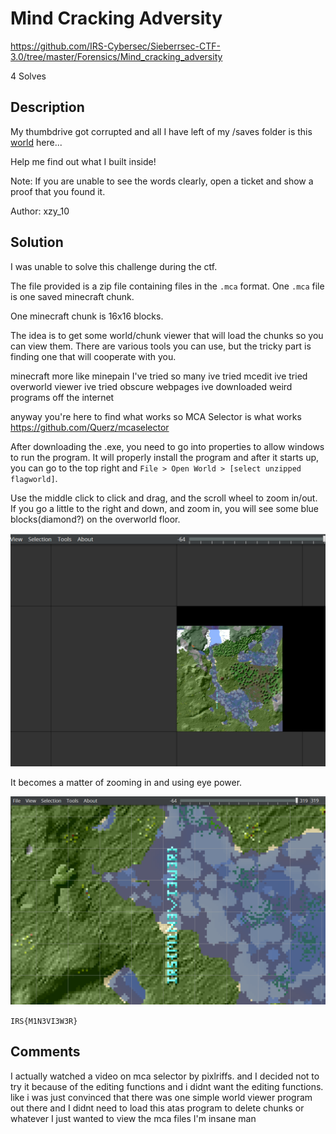 # Mind Cracking Adversity 
https://github.com/IRS-Cybersec/Sieberrsec-CTF-3.0/tree/master/Forensics/Mind_cracking_adversity

4 Solves

## Description

My thumbdrive got corrupted and all I have left of my /saves folder is this [world](https://github.com/IRS-Cybersec/Sieberrsec-CTF-3.0/blob/master/Forensics/Mind_cracking_adversity/flagworld.zip) here...

Help me find out what I built inside!

Note: If you are unable to see the words clearly, open a ticket and show a proof that you found it.

Author: xzy_10

## Solution

I was unable to solve this challenge during the ctf. 

The file provided is a zip file containing files in the `.mca` format. One `.mca` file is one saved minecraft chunk. 

One minecraft chunk is 16x16 blocks. 

The idea is to get some world/chunk viewer that will load the chunks so you can view them. There are various tools you can use, but the tricky part is finding one that will cooperate with you. 

minecraft more like minepain I've tried so many ive tried mcedit ive tried overworld viewer ive tried obscure webpages ive downloaded weird programs off the internet

anyway you're here to find what works so MCA Selector is what works <https://github.com/Querz/mcaselector>

After downloading the .exe, you need to go into properties to allow windows to run the program. It will properly install the program and after it starts up, you can go to the top right and `File > Open World > [select unzipped flagworld]`.

Use the middle click to click and drag, and the scroll wheel to zoom in/out. If you go a little to the right and down, and zoom in, you will see some blue blocks(diamond?) on the overworld floor. 

![flagworld1.png](flagworld1.png)

It becomes a matter of zooming in and using eye power.

![flagworld2.png](flagworld2.png)

`IRS{M1N3VI3W3R}`

## Comments

I actually watched a video on mca selector by pixlriffs. and I decided not to try it because of the editing functions and i didnt want the editing functions. like i was just convinced that there was one simple world viewer program out there and I didnt need to load this atas program to delete chunks or whatever I just wanted to view the mca files I'm insane man 

